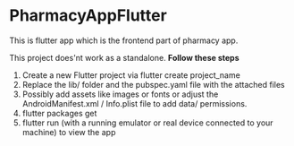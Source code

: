 # PharmacyAppFlutter
This is flutter app which is the frontend part of pharmacy app.

This project does'nt work as a standalone.
**Follow these steps**
1) Create a new Flutter project via flutter create project_name
2) Replace the lib/ folder and the pubspec.yaml file with the attached files
3) Possibly add assets like images or fonts or adjust the AndroidManifest.xml /
Info.plist file to add data/ permissions.
4) flutter packages get
5) flutter run (with a running emulator or real device connected to your machine)
to view the app
